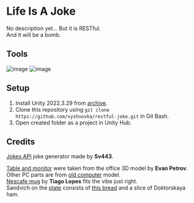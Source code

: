 # Life Is A Joke

No description yet... But it is RESTful.    
And it will be a bomb.

## Tools

![image](https://img.shields.io/badge/Unity-100000?style=for-the-badge&logo=unity&logoColor=white) 
![image](https://img.shields.io/badge/C%23-239120?style=for-the-badge&logo=c%23&logoColor=white) 

## Setup

1. Install Unity 2022.3.29 from [archive](https://unity3d.com/get-unity/download/archive).    
2. Clone this repository using `git clone https://github.com/vyshnovka/restful-joke.git` in Git Bash.    
3. Open created folder as a project in Unity Hub.    

## Credits

[Jokes API](https://v2.jokeapi.dev/) joke generator made by **Sv443**.    
 
[Table and monitor](https://sketchfab.com/3d-models/office-assets-16c1a779bb0a4055a26367741d39e059) were taken from the office 3D model by **Evan Petrov**. Other PC parts are from [old computer](https://sketchfab.com/3d-models/old-computer-839073b484e04c198ec96e6f7e067515) model.    
[Nescafe mug](https://sketchfab.com/3d-models/nescafe-mug-838ea9a7905a4ccd822d086acfc750b0) by **Tiago Lopes** fits the vibe just right.     
Sandvich on the [plate](https://sketchfab.com/3d-models/plate-3966eab192da44d7ad1e1c9d0afb08d5) consists of [this bread](https://sketchfab.com/3d-models/sliced-bread-5e8f3d6175d24aab97266f0cad5f1b7f) and a slice of Doktorskaya ham.
